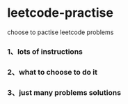 # leetcode-practise
choose to pactise leetcode problems
### 1、lots of instructions
### 2、what to choose to do it
### 3、just many problems solutions
